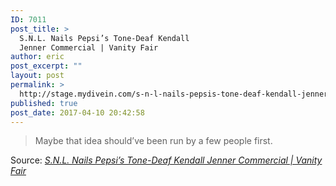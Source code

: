 ```yaml
---
ID: 7011
post_title: >
  S.N.L. Nails Pepsi’s Tone-Deaf Kendall
  Jenner Commercial | Vanity Fair
author: eric
post_excerpt: ""
layout: post
permalink: >
  http://stage.mydivein.com/s-n-l-nails-pepsis-tone-deaf-kendall-jenner-commercial-vanity-fair/
published: true
post_date: 2017-04-10 20:42:58
---
```

<blockquote><a href="http://www.vanityfair.com/hollywood/2017/04/snl-nails-tone-deaf-pepsi-kendall-jenner-commercial"><img class="alignnone size-full" src="http://stage.mydivein.com/wp-content/uploads/2017/04/snl-pepsi-commercial.jpg" alt="" /></a>Maybe that idea should’ve been run by a few people first.</blockquote>
Source: <em><a href="http://www.vanityfair.com/hollywood/2017/04/snl-nails-tone-deaf-pepsi-kendall-jenner-commercial">S.N.L. Nails Pepsi’s Tone-Deaf Kendall Jenner Commercial | Vanity Fair</a></em>